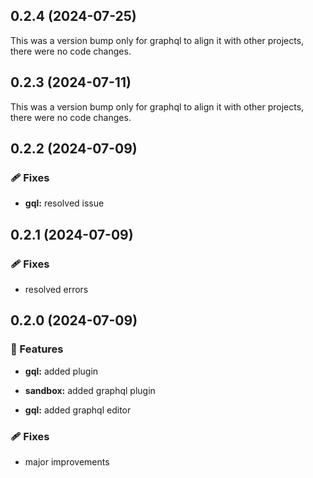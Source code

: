 ## 0.2.4 (2024-07-25)

This was a version bump only for graphql to align it with other projects, there were no code changes.

## 0.2.3 (2024-07-11)

This was a version bump only for graphql to align it with other projects, there were no code changes.

## 0.2.2 (2024-07-09)


### 🩹 Fixes

- **gql:** resolved issue

## 0.2.1 (2024-07-09)


### 🩹 Fixes

- resolved errors

## 0.2.0 (2024-07-09)


### 🚀 Features

- **gql:** added plugin

- **sandbox:** added graphql plugin

- **gql:** added graphql editor


### 🩹 Fixes

- major improvements